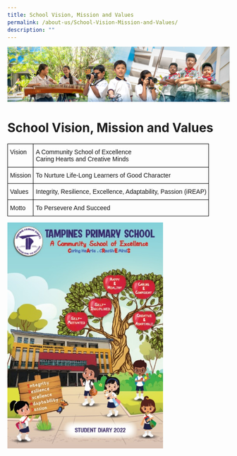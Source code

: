 ```yaml
---
title: School Vision, Mission and Values
permalink: /about-us/School-Vision-Mission-and-Values/
description: ""
---
```

![](/images/AboutUs.jpg)

School Vision, Mission and Values
=================================

<style type="text/css">
.tg  {border-collapse:collapse;border-spacing:0;}
.tg td{border-color:black;border-style:solid;border-width:1px;font-family:Arial, sans-serif;font-size:14px;
  overflow:hidden;padding:10px 5px;word-break:normal;}
.tg th{border-color:black;border-style:solid;border-width:1px;font-family:Arial, sans-serif;font-size:14px;
  font-weight:normal;overflow:hidden;padding:10px 5px;word-break:normal;}
.tg .tg-kk00{color:#121212;text-align:left;vertical-align:top}
</style>
<table class="tg">
<thead>
  <tr>
    <th class="tg-kk00"><span style="font-weight:normal;color:#121212"> Vision</span></th>
    <th class="tg-kk00"><span style="font-weight:normal;color:#121212"> A Community School of Excellence</span><br><span style="font-weight:normal;color:#121212"> Caring Hearts and Creative Minds</span></th>
  </tr>
</thead>
<tbody>
  <tr>
    <td class="tg-kk00"><span style="font-weight:normal;color:#121212"> Mission</span></td>
    <td class="tg-kk00"><span style="font-weight:normal;color:#121212"> To Nurture Life-Long Learners of Good Character</span></td>
  </tr>
  <tr>
    <td class="tg-kk00"><span style="font-weight:normal;color:#121212"> Values</span></td>
    <td class="tg-kk00"><span style="font-weight:normal;color:#121212"> Integrity, Resilience, Excellence, Adaptability, Passion (iREAP)</span></td>
  </tr>
  <tr>
    <td class="tg-kk00"><span style="font-weight:normal;color:#121212"> Motto</span></td>
    <td class="tg-kk00"><span style="font-weight:normal;color:#121212"> To Persevere And Succeed</span></td>
  </tr>
</tbody>
</table>

<img src="/images/diary.jpg" style="width:70%">